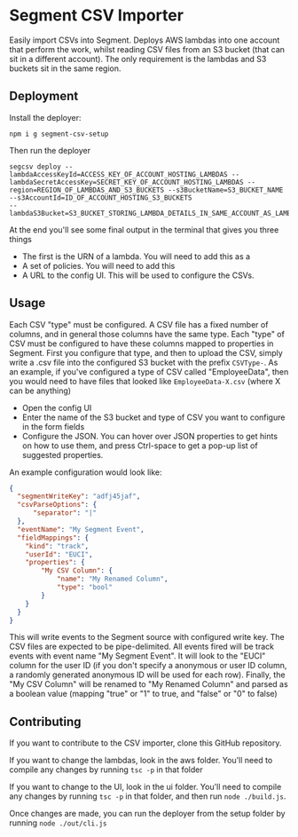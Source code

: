 # Segment CSV Importer

Easily import CSVs into Segment. Deploys AWS lambdas into one account that perform the work, whilst reading CSV files from an S3 bucket (that can sit in a different account). The only requirement is the lambdas and S3 buckets sit in the same region.

## Deployment

Install the deployer:

```
npm i g segment-csv-setup
```

Then run the deployer

```
segcsv deploy --lambdaAccessKeyId=ACCESS_KEY_OF_ACCOUNT_HOSTING_LAMBDAS --lambdaSecretAccessKey=SECRET_KEY_OF_ACCOUNT_HOSTING_LAMBDAS --region=REGION_OF_LAMBDAS_AND_S3_BUCKETS --s3BucketName=S3_BUCKET_NAME --s3AccountId=ID_OF_ACCOUNT_HOSTING_S3_BUCKETS
--lambdaS3Bucket=S3_BUCKET_STORING_LAMBDA_DETAILS_IN_SAME_ACCOUNT_AS_LAMBDAS
```

At the end you'll see some final output in the terminal that gives you three things

 * The first is the URN of a lambda. You will need to add this as a 
 * A set of policies. You will need to add this
 * A URL to the config UI. This will be used to configure the CSVs.

## Usage

Each CSV "type" must be configured. A CSV file has a fixed number of columns, and in general those columns have the same type. Each "type" of CSV must be configured to have these columns mapped to properties in Segment. First you configure that type, and then to upload the CSV, simply write a .csv file into the configured S3 bucket with the prefix ```CSVType-```. As an example, if you've configured a type of CSV called "EmployeeData", then you would need to have files that looked like ```EmployeeData-X.csv``` (where X can be anything)

 * Open the config UI
 * Enter the name of the S3 bucket and type of CSV you want to configure in the form fields
 * Configure the JSON. You can hover over JSON properties to get hints on how to use them, and press Ctrl-space to get a pop-up list of suggested properties.

An example configuration would look like:

```json
{
  "segmentWriteKey": "adfj45jaf",
  "csvParseOptions": {
      "separator": "|"
  },
  "eventName": "My Segment Event",
  "fieldMappings": {
    "kind": "track",
    "userId": "EUCI",
    "properties": {
        "My CSV Column": {
            "name": "My Renamed Column",
            "type": "bool"
        }
    }
  }
}
```

This will write events to the Segment source with configured write key. The CSV files are expected to be pipe-delimited. All events fired will be track events with event name "My Segment Event". It will look to the "EUCI" column for the user ID (if you don't specify a anonymous or user ID column, a randomly generated anonymous ID will be used for each row). Finally, the "My CSV Column" will be renamed to "My Renamed Column" and parsed as a boolean value (mapping "true" or "1" to true, and "false" or "0" to false)

## Contributing

If you want to contribute to the CSV importer, clone this GitHub repository. 

If you want to change the lambdas, look in the aws folder. You'll need to compile any changes by running ```tsc -p``` in that folder

If you want to change to the UI, look in the ui folder. You'll need to compile any changes by running ```tsc -p``` in that folder, and then run ```node ./build.js```.

Once changes are made, you can run the deployer from the setup folder by running ```node ./out/cli.js```